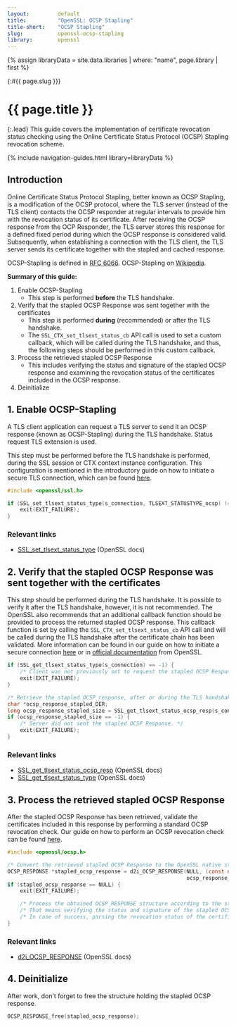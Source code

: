 ```yaml
---
layout:         default
title:          "OpenSSL: OCSP Stapling"
title-short:    "OCSP Stapling"
slug:           openssl-ocsp-stapling
library:        openssl
---
```


{% assign libraryData = site.data.libraries | where: "name", page.library | first %}
<div class="section"><div class="container" markdown="1">

{:#{{ page.slug }}}

# {{ page.title }}

{:.lead}
This guide covers the implementation of certificate revocation status checking using the Online Certificate Status Protocol (OCSP) Stapling revocation scheme.

{% include navigation-guides.html library=libraryData %}

</div></div>
<div class="section"><div class="container" markdown="1">

## Introduction

Online Certificate Status Protocol Stapling, better known as OCSP Stapling, is a modification of the OCSP protocol, where the TLS server (instead of the TLS client) contacts the OCSP responder at regular intervals to provide him with the revocation status of its certificate. After receiving the OCSP response from the OCP Responder, the TLS server stores this response for a defined fixed period during which the OCSP response is considered valid. Subsequently, when establishing a connection with the TLS client, the TLS server sends its certificate together with the stapled and cached response.

OCSP-Stapling is defined in [RFC 6066](https://www.rfc-editor.org/info/rfc6066).
OCSP-Stapling on [Wikipedia](https://en.wikipedia.org/wiki/OCSP_stapling).

**Summary of this guide:**

1. Enable OCSP-Stapling
   - This step is performed **before** the TLS handshake.
2. Verify that the stapled OCSP Response was sent together with the certificates
   - This step is performed **during** (recommended) or after the TLS handshake.
   - The `SSL_CTX_set_tlsext_status_cb` API call is used to set a custom callback, which will be called during the TLS handshake, and thus, the following steps should be performed in this custom callback.
3. Process the retrieved stapled OCSP Response
   - This includes verifying the status and signature of the stapled OCSP response and examining the revocation status of the certificates included in the OCSP response.
4. Deinitialize

</div></div>
<div class="section"><div class="container" markdown="1">

## 1. Enable OCSP-Stapling

A TLS client application can request a TLS server to send it an OCSP response (known as OCSP-Stapling) during the TLS handshake. Status request TLS extension is used.

This step must be performed before the TLS handshake is performed, during the SSL session or CTX context instance configuration. This configuration is mentioned in the introductory guide on how to initiate a secure TLS connection, which can be found [here](/guides/openssl).

```c
#include <openssl/ssl.h>

if (SSL_set_tlsext_status_type(s_connection, TLSEXT_STATUSTYPE_ocsp) != 1) {
    exit(EXIT_FAILURE);
}
```

### Relevant links

- [SSL_set_tlsext_status_type](https://www.openssl.org/docs/man1.1.1/man3/SSL_set_tlsext_status_type.html) (OpenSSL docs)

</div></div>
<div class="section"><div class="container" markdown="1">

## 2. Verify that the stapled OCSP Response was sent together with the certificates

This step should be performed during the TLS handshake. It is possible to verify it after the TLS handshake, however, it is not recommended. The OpenSSL also recommends that an additional callback function should be provided to process the returned stapled OCSP response. This callback function is set by calling the `SSL_CTX_set_tlsext_status_cb` API call and will be called during the TLS handshake after the certificate chain has been validated. More information can be found in our guide on how to initiate a secure connection [here](/guides/openssl) or in [official documentation](https://www.openssl.org/docs/manmaster/man3/SSL_CTX_set_tlsext_status_cb.html) from OpenSSL.

```c
if (SSL_get_tlsext_status_type(s_connection) == -1) {
    /* Client was not previously set to request the stapled OCSP Response. */
    exit(EXIT_FAILURE);
}

/* Retrieve the stapled OCSP response, after or during the TLS handshake. */
char *ocsp_response_stapled_DER;
long ocsp_response_stapled_size = SSL_get_tlsext_status_ocsp_resp(s_connection, &ocsp_response_stapled_DER);
if (ocsp_response_stapled_size == -1) {
    /* Server did not sent the stapled OCSP Response. */
    exit(EXIT_FAILURE);
}
```

### Relevant links

- [SSL_get_tlsext_status_ocsp_resp](https://www.openssl.org/docs/man1.1.1/man3/SSL_get_tlsext_status_ocsp_resp.html) (OpenSSL docs)
- [SSL_get_tlsext_status_type](https://www.openssl.org/docs/manmaster/man3/SSL_get_tlsext_status_type.html) (OpenSSL docs)

</div></div>
<div class="section"><div class="container" markdown="1">

## 3. Process the retrieved stapled OCSP Response

After the stapled OCSP Response has been retrieved, validate the certificates included in this response by performing a standard OCSP revocation check. Our guide on how to perform an OCSP revocation check can be found [here](/guides/openssl-ocsp).

```c
#include <openssl/ocsp.h>

/* Convert the retrieved stapled OCSP Response to the OpenSSL native structure. */
OCSP_RESPONSE *stapled_ocsp_response = d2i_OCSP_RESPONSE(NULL, (const unsigned char **) &ocsp_response_stapled_DER, 
                                                         ocsp_response_stapled_size);
if (stapled_ocsp_response == NULL) {
    exit(EXIT_FAILURE);

    /* Process the obtained OCSP_RESPONSE structure according to the steps found in the OCSP guide. */
    /* That means verifying the status and signature of the stapled OCSP response. */
    /* In case of success, parsing the revocation status of the certificates included in this OCSP response. */
}
```

### Relevant links

- [d2i_OCSP_RESPONSE](https://www.openssl.org/docs/man1.1.1/man3/d2i_OCSP_RESPONSE.html) (OpenSSL docs)

</div></div>
<div class="section"><div class="container" markdown="1">

## 4. Deinitialize

After work, don't forget to free the structure holding the stapled OCSP response.

```c
OCSP_RESPONSE_free(stapled_ocsp_response);
```
